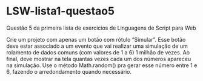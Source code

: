 # LSW-lista1-questao5
Questão 5 da primeira lista de exercicios de Linguagens de Script para Web

Crie um projeto com apenas um botão com rótulo “Simular”. Esse botão deve estar associado a um evento que vai realizar uma simulação de um rolamento de dados 
comuns (com valores de 1 a 6) 1 milhão de vezes. Ao final, deve mostrar na tela quantas vezes cada um dos números apareceu na simulação. Use o método Math.random() 
pra gerar esse número entre 1 e 6, fazendo o arredondamento quando necessário.
